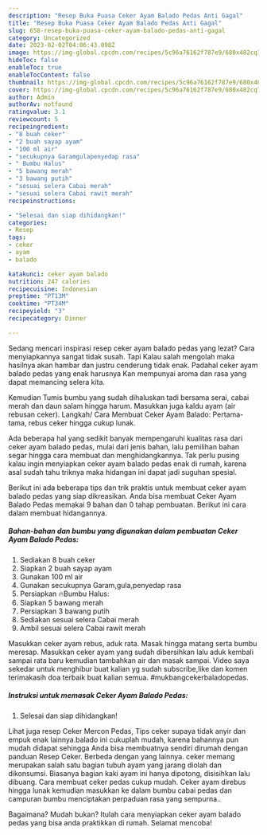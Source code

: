 ```yaml
---
description: "Resep Buka Puasa Ceker Ayam Balado Pedas Anti Gagal"
title: "Resep Buka Puasa Ceker Ayam Balado Pedas Anti Gagal"
slug: 658-resep-buka-puasa-ceker-ayam-balado-pedas-anti-gagal
category: Uncategorized
date: 2023-02-02T04:06:43.098Z
image: https://img-global.cpcdn.com/recipes/5c96a76162f787e9/680x482cq70/ceker-ayam-balado-pedas-foto-resep-utama.jpg
hideToc: false
enableToc: true
enableTocContent: false
thumbnail: https://img-global.cpcdn.com/recipes/5c96a76162f787e9/680x482cq70/ceker-ayam-balado-pedas-foto-resep-utama.jpg
cover: https://img-global.cpcdn.com/recipes/5c96a76162f787e9/680x482cq70/ceker-ayam-balado-pedas-foto-resep-utama.jpg
author: Admin
authorAv: notfound
ratingvalue: 3.1
reviewcount: 5
recipeingredient:
- "8 buah ceker"
- "2 buah sayap ayam"
- "100 ml air"
- "secukupnya Garamgulapenyedap rasa"
- " Bumbu Halus"
- "5 bawang merah"
- "3 bawang putih"
- "sesuai selera Cabai merah"
- "sesuai selera Cabai rawit merah"
recipeinstructions:

- "Selesai dan siap dihidangkan!"
categories:
- Resep
tags:
- ceker
- ayam
- balado

katakunci: ceker ayam balado 
nutrition: 247 calories
recipecuisine: Indonesian
preptime: "PT13M"
cooktime: "PT34M"
recipeyield: "3"
recipecategory: Dinner

---
```



Sedang mencari inspirasi resep ceker ayam balado pedas yang lezat? Cara menyiapkannya sangat tidak susah. Tapi Kalau salah mengolah maka hasilnya akan hambar dan justru cenderung tidak enak. Padahal ceker ayam balado pedas yang enak harusnya Kan mempunyai aroma dan rasa yang dapat memancing selera kita.


Kemudian Tumis bumbu yang sudah dihaluskan tadi bersama serai, cabai merah dan daun salam hingga harum. Masukkan juga kaldu ayam (air rebusan ceker). Langkah/ Cara Membuat Ceker Ayam Balado: Pertama-tama, rebus ceker hingga cukup lunak.

Ada beberapa hal yang sedikit banyak mempengaruhi kualitas rasa dari ceker ayam balado pedas, mulai dari jenis bahan, lalu pemilihan bahan segar hingga cara membuat dan menghidangkannya. Tak perlu pusing kalau ingin menyiapkan ceker ayam balado pedas enak di rumah, karena asal sudah tahu triknya maka hidangan ini dapat jadi suguhan spesial.


Berikut ini ada beberapa tips dan trik praktis untuk membuat ceker ayam balado pedas yang siap dikreasikan. Anda bisa membuat Ceker Ayam Balado Pedas memakai 9 bahan dan 0 tahap pembuatan. Berikut ini cara dalam membuat hidangannya.

<!--inarticleads1-->

##### Bahan-bahan dan bumbu yang digunakan dalam pembuatan Ceker Ayam Balado Pedas:

1. Sediakan 8 buah ceker
1. Siapkan 2 buah sayap ayam
1. Gunakan 100 ml air
1. Gunakan secukupnya Garam,gula,penyedap rasa
1. Persiapkan  🔥Bumbu Halus:
1. Siapkan 5 bawang merah
1. Persiapkan 3 bawang putih
1. Sediakan sesuai selera Cabai merah
1. Ambil sesuai selera Cabai rawit merah


Masukkan ceker ayam rebus, aduk rata. Masak hingga matang serta bumbu meresap. Masukkan ceker ayam yang sudah dibersihkan lalu aduk kembali sampai rata baru kemudian tambahkan air dan masak sampai. Video saya sekedar untuk menghibur buat kalian yg sudah subscribe,like dan komen terimakasih doa terbaik buat kalian semua. #mukbangcekerbaladopedas. 

<!--inarticleads2-->

##### Instruksi untuk memasak Ceker Ayam Balado Pedas:


1. Selesai dan siap dihidangkan!

Lihat juga resep Ceker Mercon Pedas, Tips ceker supaya tidak anyir dan empuk enak lainnya.balado ini cukuplah mudah, karena bahannya pun mudah didapat sehingga Anda bisa membuatnya sendiri dirumah dengan panduan Resep Ceker. Berbeda dengan yang lainnya. ceker memang merupakan salah satu bagian tubuh ayam yang jarang diolah dan dikonsumsi. Biasanya bagian kaki ayam ini hanya dipotong, disisihkan lalu dibuang. Cara membuat ceker pedas cukup mudah. Ceker ayam direbus hingga lunak kemudian masukkan ke dalam bumbu cabai pedas dan campuran bumbu menciptakan perpaduan rasa yang sempurna.. 

Bagaimana? Mudah bukan? Itulah cara menyiapkan ceker ayam balado pedas yang bisa anda praktikkan di rumah. Selamat mencoba!

